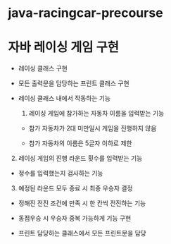 # java-racingcar-precourse

# 자바 레이싱 게임 구현
 
 - 레이싱 클래스 구현

 
 - 모든 출력문을 담당하는 프린트 클래스 구현

   
- 레이싱 클래스 내에서 작동하는 기능

  
  1. 레이싱 게임에 참가하는 자동차 이름을 입력받는 기능

  - 참가 자동차가 2대 미만일시 게임을 진행하지 않음
 
  - 참가 자동차의 이름은 5글자 이하로 제한
  
2. 레이싱 게임의 진행 라운드 횟수를 입력받는 기능


  - 정수를 입력했는지 검사하는 기능
  
  
  3. 예정된 라운드 모두 종료 시 최종 우승자 결정


- 정해진 전진 조건에 만족 시 한 칸씩 전진하는 기능


- 동점우승 시 우승자 중복 가능하게 기능 구현


- 프린트 담당하는 클래스에서 모든 프린트문을 담당
